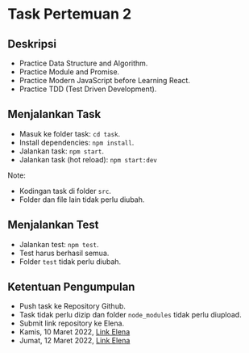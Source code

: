 # Task Pertemuan 2

## Deskripsi

- Practice Data Structure and Algorithm.
- Practice Module and Promise.
- Practice Modern JavaScript before Learning React.
- Practice TDD (Test Driven Development).

## Menjalankan Task

- Masuk ke folder task: `cd task`.
- Install dependencies: `npm install`.
- Jalankan task: `npm start`.
- Jalankan task (hot reload): `npm start:dev`

Note:

- Kodingan task di folder `src`.
- Folder dan file lain tidak perlu diubah.

## Menjalankan Test

- Jalankan test: `npm test`.
- Test harus berhasil semua.
- Folder `test` tidak perlu diubah.

## Ketentuan Pengumpulan

- Push task ke Repository Github.
- Task tidak perlu dizip dan folder `node_modules` tidak perlu diupload.
- Submit link repository ke Elena.
- Kamis, 10 Maret 2022, [Link Elena](https://elena.nurulfikri.ac.id/mod/assign/view.php?id=24691)
- Jumat, 12 Maret 2022, [Link Elena](https://elena.nurulfikri.ac.id/mod/assign/view.php?id=25630)